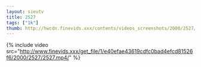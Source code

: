 ```yaml
--- 
layout: sieutv
title: 2527
tags: ["1k"]
thumb: http://hwcdn.finevids.xxx/contents/videos_screenshots/2000/2527/preview.mp4.jpg
---
```

{% include video src="http://www.finevids.xxx/get_file/1/e40efae43619cdfc0bad4efcd81526f6/2000/2527/2527.mp4/" %} 
